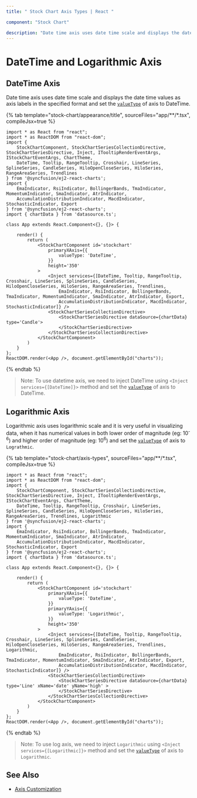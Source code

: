 ```yaml
---
title: " Stock Chart Axis Types | React "

component: "Stock Chart"

description: "Date time axis uses date time scale and displays the date time values as axis labels in the specified format. "
---
```

<!-- markdownlint-disable MD036 -->

# DateTime and Logarithmic Axis

## DateTime Axis

Date time axis uses date time scale and displays the date time values as axis labels in the specified format and set the [`valueType`](../api/stock-chart/stockChartAxisModel/#valuetype) of axis to DateTime.

{% tab template="stock-chart/appearance/title", sourceFiles="app/**/*.tsx", compileJsx=true %}

```tsx
import * as React from "react";
import * as ReactDOM from "react-dom";
import {
    StockChartComponent, StockChartSeriesCollectionDirective, StockChartSeriesDirective, Inject, ITooltipRenderEventArgs, IStockChartEventArgs, ChartTheme,
    DateTime, Tooltip, RangeTooltip, Crosshair, LineSeries, SplineSeries, CandleSeries, HiloOpenCloseSeries, HiloSeries, RangeAreaSeries, Trendlines
} from '@syncfusion/ej2-react-charts';
import {
    EmaIndicator, RsiIndicator, BollingerBands, TmaIndicator, MomentumIndicator, SmaIndicator, AtrIndicator,
    AccumulationDistributionIndicator, MacdIndicator, StochasticIndicator, Export
} from '@syncfusion/ej2-react-charts';
import { chartData } from 'datasource.ts';

class App extends React.Component<{}, {}> {

    render() {
        return (
            <StockChartComponent id='stockchart'
                primaryXAxis={{
                    valueType: 'DateTime',
                }}
                height='350'
            >
                <Inject services={[DateTime, Tooltip, RangeTooltip, Crosshair, LineSeries, SplineSeries, CandleSeries, HiloOpenCloseSeries, HiloSeries, RangeAreaSeries, Trendlines,
                    EmaIndicator, RsiIndicator, BollingerBands, TmaIndicator, MomentumIndicator, SmaIndicator, AtrIndicator, Export,
                    AccumulationDistributionIndicator, MacdIndicator, StochasticIndicator]} />
                <StockChartSeriesCollectionDirective>
                    <StockChartSeriesDirective dataSource={chartData} type='Candle'>
                    </StockChartSeriesDirective>
                </StockChartSeriesCollectionDirective>
            </StockChartComponent>
        )
    }
};
ReactDOM.render(<App />, document.getElementById("charts"));
```

{% endtab %}

>Note: To use datetime axis, we need to inject DateTime using `<Inject services={[DateTime]}>` method and
set the [`valueType`](../api/stock-chart/stockChartAxisModel/#valuetype) of axis to DateTime.

## Logarithmic Axis

<!-- markdownlint-disable MD033 -->

Logarithmic axis uses logarithmic scale and it is very useful in visualizing data, when it has numerical values in
both lower order of magnitude (eg: 10<sup>-6</sup>) and higher order of magnitude (eg: 10<sup>6</sup>) and
set the [`valueType`](../api/stock-chart/stockChartAxisModel/#valuetype) of axis to `Lograthmic`.

{% tab template="stock-chart/axis-types", sourceFiles="app/**/*.tsx", compileJsx=true %}

```tsx
import * as React from "react";
import * as ReactDOM from "react-dom";
import {
    StockChartComponent, StockChartSeriesCollectionDirective, StockChartSeriesDirective, Inject, ITooltipRenderEventArgs, IStockChartEventArgs, ChartTheme,
    DateTime, Tooltip, RangeTooltip, Crosshair, LineSeries, SplineSeries, CandleSeries, HiloOpenCloseSeries, HiloSeries, RangeAreaSeries, Trendlines, Logarithmic
} from '@syncfusion/ej2-react-charts';
import {
    EmaIndicator, RsiIndicator, BollingerBands, TmaIndicator, MomentumIndicator, SmaIndicator, AtrIndicator,
    AccumulationDistributionIndicator, MacdIndicator, StochasticIndicator, Export
} from '@syncfusion/ej2-react-charts';
import { chartData } from 'datasource.ts';

class App extends React.Component<{}, {}> {

    render() {
        return (
            <StockChartComponent id='stockchart'
                primaryXAxis={{
                    valueType: 'DateTime',
                }}
                primaryYAxis={{
                    valueType: 'Logarithmic',
                }}
                height='350'
            >
                <Inject services={[DateTime, Tooltip, RangeTooltip, Crosshair, LineSeries, SplineSeries, CandleSeries, HiloOpenCloseSeries, HiloSeries, RangeAreaSeries, Trendlines, Logarithmic,
                    EmaIndicator, RsiIndicator, BollingerBands, TmaIndicator, MomentumIndicator, SmaIndicator, AtrIndicator, Export,
                    AccumulationDistributionIndicator, MacdIndicator, StochasticIndicator]} />
                <StockChartSeriesCollectionDirective>
                    <StockChartSeriesDirective dataSource={chartData} type='Line' xName='date' yName='high' >
                    </StockChartSeriesDirective>
                </StockChartSeriesCollectionDirective>
            </StockChartComponent>
        )
    }
};
ReactDOM.render(<App />, document.getElementById("charts"));
```

{% endtab %}

>Note: To use log  axis, we need to inject `Logarithmic`  using `<Inject services={[Logarithmic]}>` method and
set the [`valueType`](../api/stock-chart/stockChartAxisModel/#valuetype) of axis to `Logarithmic`.

## See Also

* [Axis Customization](./axis-customization/)